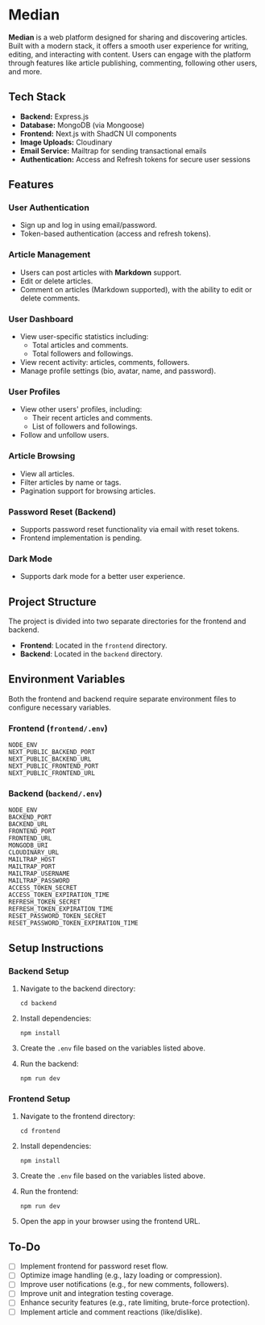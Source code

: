 # Median

**Median** is a web platform designed for sharing and discovering articles. Built with a modern stack, it offers a smooth user experience for writing, editing, and interacting with content. Users can engage with the platform through features like article publishing, commenting, following other users, and more.

## Tech Stack

- **Backend:** Express.js
- **Database:** MongoDB (via Mongoose)
- **Frontend:** Next.js with ShadCN UI components
- **Image Uploads:** Cloudinary
- **Email Service:** Mailtrap for sending transactional emails
- **Authentication:** Access and Refresh tokens for secure user sessions

## Features

### User Authentication
- Sign up and log in using email/password.
- Token-based authentication (access and refresh tokens).

### Article Management
- Users can post articles with **Markdown** support.
- Edit or delete articles.
- Comment on articles (Markdown supported), with the ability to edit or delete comments.

### User Dashboard
- View user-specific statistics including:
  - Total articles and comments.
  - Total followers and followings.
- View recent activity: articles, comments, followers.
- Manage profile settings (bio, avatar, name, and password).

### User Profiles
- View other users' profiles, including:
  - Their recent articles and comments.
  - List of followers and followings.
- Follow and unfollow users.

### Article Browsing
- View all articles.
- Filter articles by name or tags.
- Pagination support for browsing articles.

### Password Reset (Backend)
- Supports password reset functionality via email with reset tokens.
- Frontend implementation is pending.

### Dark Mode
- Supports dark mode for a better user experience.

## Project Structure

The project is divided into two separate directories for the frontend and backend.

- **Frontend**: Located in the `frontend` directory.
- **Backend**: Located in the `backend` directory.

## Environment Variables

Both the frontend and backend require separate environment files to configure necessary variables.

### Frontend (`frontend/.env`)

```
NODE_ENV
NEXT_PUBLIC_BACKEND_PORT
NEXT_PUBLIC_BACKEND_URL
NEXT_PUBLIC_FRONTEND_PORT
NEXT_PUBLIC_FRONTEND_URL
```

### Backend (`backend/.env`)

```
NODE_ENV
BACKEND_PORT
BACKEND_URL
FRONTEND_PORT
FRONTEND_URL
MONGODB_URI
CLOUDINARY_URL
MAILTRAP_HOST
MAILTRAP_PORT
MAILTRAP_USERNAME
MAILTRAP_PASSWORD
ACCESS_TOKEN_SECRET
ACCESS_TOKEN_EXPIRATION_TIME
REFRESH_TOKEN_SECRET
REFRESH_TOKEN_EXPIRATION_TIME
RESET_PASSWORD_TOKEN_SECRET
RESET_PASSWORD_TOKEN_EXPIRATION_TIME
```

## Setup Instructions

### Backend Setup

1. Navigate to the backend directory:
   ```
   cd backend
   ```

2. Install dependencies:
   ```
   npm install
   ```

3. Create the `.env` file based on the variables listed above.

4. Run the backend:
   ```
   npm run dev
   ```

### Frontend Setup

1. Navigate to the frontend directory:
   ```
   cd frontend
   ```

2. Install dependencies:
   ```
   npm install
   ```

3. Create the `.env` file based on the variables listed above.

4. Run the frontend:
   ```
   npm run dev
   ```

5. Open the app in your browser using the frontend URL.

## To-Do

- [ ] Implement frontend for password reset flow.
- [ ] Optimize image handling (e.g., lazy loading or compression).
- [ ] Improve user notifications (e.g., for new comments, followers).
- [ ] Improve unit and integration testing coverage.
- [ ] Enhance security features (e.g., rate limiting, brute-force protection).
- [ ] Implement article and comment reactions (like/dislike).
